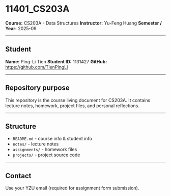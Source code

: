# 11401_CS203A

**Course:** CS203A - Data Structures 
**Instructor:**  Yu-Feng Huang
**Semester / Year:** 2025-09

---

## Student
**Name:** Ping-Li Tien
**Student ID:** 1131427 
**GitHub:** https://github.com/TienPingLi

---

## Repository purpose
This repository is the course living document for CS203A. It contains lecture notes, homework, project files, and personal reflections.

---

## Structure
- `README.md` - course info & student info
- `notes/` - lecture notes
- `assignments/` - homework files
- `projects/` - project source code

---

## Contact
Use your YZU email (required for assignment form submission).
